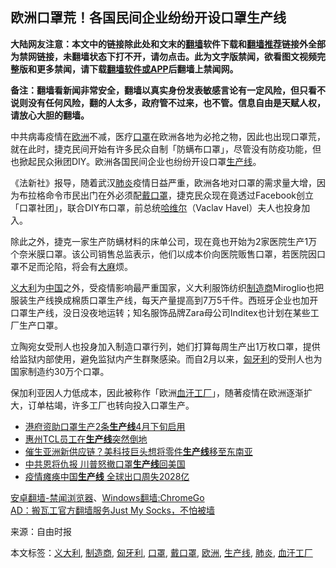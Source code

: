  <h2>欧洲口罩荒！各国民间企业纷纷开设口罩生产线</h2> <p class="notice"><b>大陆网友注意：本文中的链接除此处和文末的<a href="https://github.com/bannedbook/fanqiang" >翻墙</a>软件下载和<a href="https://github.com/killgcd/justmysocks/blob/master/README.md">翻墙推荐</a>链接外全部为禁网链接，未翻墙状态下打不开，请勿点击。此为文字版禁闻，欲看图文视频完整版和更多禁闻，请下载<a href="https://github.com/bannedbook/fanqiang">翻墙软件或APP</a>后翻墙上禁闻网。</p><p>备注：翻墙看新闻非常安全，翻墙以真实身份发表敏感言论有一定风险，但只看不说则没有任何风险，翻的人太多，政府管不过来，也不管。信息自由是天赋人权，请放心大胆的翻墙。</b></p>  <div class="entry"> <p id="conimg">中共病毒疫情在<a href="https://www.bannedbook.org/bnews/tag/%e6%ac%a7%e6%b4%b2/" class="st_tag internal_tag" rel="tag" title="标签 欧洲 下的日志">欧洲</a>不减，医疗<a href="https://www.bannedbook.org/bnews/tag/%E5%8F%A3%E7%BD%A9/" class="st_tag internal_tag" rel="tag" title="标签 口罩 下的日志">口罩</a>在欧洲各地为必抢之物，因此也出现口罩荒，就在此时，捷克民间开始有许多民众自制「防螨布口罩」，尽管没有防疫功能，但也掀起民众揪团DIY。欧洲各国民间企业也纷纷开设口罩<a href="https://www.bannedbook.org/bnews/tag/%E7%94%9F%E4%BA%A7%E7%BA%BF/" class="st_tag internal_tag" rel="tag" title="标签 生产线 下的日志">生产线</a>。</p> <p>《法新社》报导，随着武汉<a href="https://www.bannedbook.org/bnews/tag/%e8%82%ba%e7%82%8e/" class="st_tag internal_tag" rel="tag" title="标签 肺炎 下的日志">肺炎</a>疫情日益严重，欧洲各地对口罩的需求量大增，因为布拉格命令市民出门在外必须配<a href="https://www.bannedbook.org/bnews/tag/%E6%88%B4%E5%8F%A3%E7%BD%A9/" class="st_tag internal_tag" rel="tag" title="标签 戴口罩 下的日志">戴口罩</a>，捷克民众现在竟透过Facebook创立「口罩社团」，联合DIY布口罩，前总统<span class='wp_keywordlink'><a href="https://www.bannedbook.org/forum2/topic1613.html" title="哈维尔《哈维尔文集》" target="_blank">哈维尔</a></span>（Vaclav Havel）夫人也投身加入。</p>  <p>除此之外，捷克一家生产防螨材料的床单公司，现在竟也开始为2家医院生产1万个奈米膜口罩。该公司销售总监表示，他们以成本价向医院贩售口罩，若医院因口罩不足而沦陷，将会有<span class='wp_keywordlink'><a href="https://www.bannedbook.org/bnews/lifebaike/20181016/1013890.html" title="中国留学生试了一下大麻 结果死在回国路上" target="_blank">大麻</a></span>烦。</p> <p><a href="https://www.bannedbook.org/bnews/tag/%e4%b9%89%e5%a4%a7%e5%88%a9/" class="st_tag internal_tag" rel="tag" title="标签 义大利 下的日志">义大利</a>为<span class='wp_keywordlink_affiliate'><a href="https://www.bannedbook.org/" title="中国" target="_blank">中国</a></span>之外，受疫情影响最严重国家，义大利服饰纺织<a href="https://www.bannedbook.org/bnews/tag/%E5%88%B6%E9%80%A0%E5%95%86/" class="st_tag internal_tag" rel="tag" title="标签 制造商 下的日志">制造商</a>Miroglio也把服装生产线换成棉质口罩生产线，每天产量提高到7万5千件。西班牙企业也加开口罩生产线，没日没夜地运转；知名服饰品牌Zara母公司Inditex也计划在某些工厂生产口罩。</p>  <p>立陶宛女受刑人也投身加入制造口罩行列，她们打算每周生产出1万枚口罩，提供给监狱内部使用，避免监狱内产生群聚感染。而自2月以来，<a href="https://www.bannedbook.org/bnews/tag/%E5%8C%88%E7%89%99%E5%88%A9/" class="st_tag internal_tag" rel="tag" title="标签 匈牙利 下的日志">匈牙利</a>的受刑人也为国家制造约30万个口罩。</p> <p>保加利亚因人力低成本，因此被称作「欧洲<a href="https://www.bannedbook.org/bnews/tag/%E8%A1%80%E6%B1%97%E5%B7%A5%E5%8E%82/" class="st_tag internal_tag" rel="tag" title="标签 血汗工厂 下的日志">血汗工厂</a>」，随著疫情在欧洲逐渐扩大，订单枯竭，许多工厂也转向投入口罩生产。</p>  <ul class='op-related-articles' title='相关阅读'> <li><a href='https://www.bannedbook.org/bnews/baitai/20200320/1297255.html' target='_blank'>港府资助口罩生产2条<b>生产线</b>4月下旬启用</a></li> <li><a href='https://www.bannedbook.org/bnews/cnnews/20200307/1289843.html' target='_blank'>惠州TCL员工在<b>生产线</b>突然倒地</a></li> <li><a href='https://www.bannedbook.org/bnews/cnnews/20200305/1288686.html' target='_blank'>催生亚洲新供应链？美科技巨头想将零件<b>生产线</b>移至东南亚</a></li> <li><a href='https://www.bannedbook.org/bnews/worldnews/20200302/1286676.html' target='_blank'>中共恩将仇报 川普怒撤口罩<b>生产线</b>回美国</a></li> <li><a href='https://www.bannedbook.org/bnews/finance/20200211/1274621.html' target='_blank'>疫情瘫痪中国<b>生产线</b> 全球出口周失2028亿</a></li> </ul> <div class="texttj"> <a href="https://github.com/bannedbook/fanqiang/wiki/%E5%AE%89%E5%8D%93%E7%BF%BB%E5%A2%99-%E7%A6%81%E9%97%BB%E6%B5%8F%E8%A7%88%E5%99%A8" target="_blank">安卓翻墙-禁闻浏览器</a>、<a href="https://github.com/bannedbook/fanqiang/wiki/Chrome%E4%B8%80%E9%94%AE%E7%BF%BB%E5%A2%99%E5%8C%85" target="_blank">Windows翻墙:ChromeGo</a><br/> <a href="https://github.com/killgcd/justmysocks/blob/master/README.md" target="_blank">AD：搬瓦工官方翻墙服务Just My Socks，不怕被墙</a> </div><p> 来源：自由时报 </p><a name='sharetosocial'></a>           </div><!--END ENTRY--> <div class="postfooter"> <div>本文标签：<a href="https://www.bannedbook.org/bnews/tag/%e4%b9%89%e5%a4%a7%e5%88%a9/" rel="tag">义大利</a>, <a href="https://www.bannedbook.org/bnews/tag/%E5%88%B6%E9%80%A0%E5%95%86/" rel="tag">制造商</a>, <a href="https://www.bannedbook.org/bnews/tag/%E5%8C%88%E7%89%99%E5%88%A9/" rel="tag">匈牙利</a>, <a href="https://www.bannedbook.org/bnews/tag/%E5%8F%A3%E7%BD%A9/" rel="tag">口罩</a>, <a href="https://www.bannedbook.org/bnews/tag/%E6%88%B4%E5%8F%A3%E7%BD%A9/" rel="tag">戴口罩</a>, <a href="https://www.bannedbook.org/bnews/tag/%e6%ac%a7%e6%b4%b2/" rel="tag">欧洲</a>, <a href="https://www.bannedbook.org/bnews/tag/%E7%94%9F%E4%BA%A7%E7%BA%BF/" rel="tag">生产线</a>, <a href="https://www.bannedbook.org/bnews/tag/%e8%82%ba%e7%82%8e/" rel="tag">肺炎</a>, <a href="https://www.bannedbook.org/bnews/tag/%E8%A1%80%E6%B1%97%E5%B7%A5%E5%8E%82/" rel="tag">血汗工厂</a></div>  </div><!--END POSTFOOTER--> 